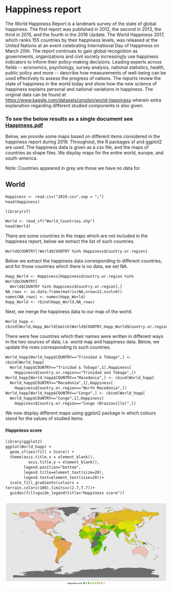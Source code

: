 # Happiness report

The World Happiness Report is a landmark survey of the state of global happiness. The first report was published in 2012, the second in 2013, the third in 2015, and the fourth in the 2016 Update. The World Happiness 2017, which ranks 155 countries by their happiness levels, was released at the United Nations at an event celebrating International Day of Happiness on March 20th. The report continues to gain global recognition as governments, organizations and civil society increasingly use happiness indicators to inform their policy-making decisions. Leading experts across fields -- economics, psychology, survey analysis, national statistics, health, public policy and more -- describe how measurements of well-being can be used effectively to assess the progress of nations. The reports review the state of happiness in the world today and show how the new science of happiness explains personal and national variations in happiness. The original data can be found at <https://www.kaggle.com/datasets/unsdsn/world-happiness> wherein extra explanation regarding different studied components is also given.

### To see the below results as a single document see  [Happiness.pdf](https://github.com/moradimahtab/WorldHappiness/blob/main/Happiness.pdf)

Below, we provide some maps based on different items considered in the happiness report during 2019. Throughout, the R packages sf and ggplot2 are used. The happiness data is given as a csv file, and the maps of countries as shape files. We display maps for the entire world, europe, and south-america. 

Note: Countries appeared in grey are those we have no data for.

## World


```{r}
Happiness <- read.csv("2019.csv",sep = ";")
head(Happiness)
```

```{r,warning=FALSE,message=FALSE}
library(sf)
```

```{r}
World <- read_sf("World_Countries.shp")
head(World)
```

There are some countries in the maps which are not included in the happiness report, below we extract the list of such countries.

```{r}
World$COUNTRY[!World$COUNTRY %in% Happiness$Country.or.region]
```

Below we extract the happiness data corresponding to different countries, and for those countries which there is no data, we set NA.

```{r}
Happ_World <- Happiness[Happiness$Country.or.region %in% World$COUNTRY[
  World$COUNTRY %in% Happiness$Country.or.region],]
NA_rows <- as.data.frame(matrix(NA,nrow=13,ncol=9))
names(NA_rows) <- names(Happ_World)
Happ_World <- rbind(Happ_World,NA_rows)
```

Next, we merge the happiness data to our map of the world.

```{r}
World_happ <- cbind(World,Happ_World[match(World$COUNTRY,Happ_World$Country.or.region),])
```

There were few countries which their names were written in different ways in the two sources of data, i.e. world map and happiness data.  Below, we update the rows corresponding to such countries. 

```{r}
World_happ[World_happ$COUNTRY=="Trinidad & Tobago",] <- cbind(World_happ[
  World_happ$COUNTRY=="Trinidad & Tobago",1],Happiness[
    Happiness$Country.or.region=="Trinidad and Tobago",])
World_happ[World_happ$COUNTRY=="Macedonia",] <- cbind(World_happ[
  World_happ$COUNTRY=="Macedonia",1],Happiness[
    Happiness$Country.or.region=="North Macedonia",])
World_happ[World_happ$COUNTRY=="Congo",] <- cbind(World_happ[
  World_happ$COUNTRY=="Congo",1],Happiness[
    Happiness$Country.or.region=="Congo (Brazzaville)",])

```

We now display different maps using ggplot2 package in which colours stand for the values of studied items.

#### Happniess score

```{r}
library(ggplot2)
ggplot(World_happ) +
  geom_sf(aes(fill = Score)) +
  theme(axis.title.x = element_blank(),
          axis.title.y = element_blank(),
        legend.position="bottom",
        legend.title=element_text(size=28), 
        legend.text=element_text(size=28))+
  scale_fill_gradientn(colours = terrain.colors(100),limits=c(2.7,7.7))+
  guides(fill=guide_legend(title="Happiness score"))
```


![](images/worldscore.png "")
